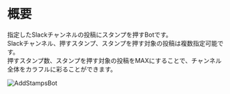 # 概要
指定したSlackチャンネルの投稿にスタンプを押すBotです。  
Slackチャンネル、押すスタンプ、スタンプを押す対象の投稿は複数指定可能です。  
押すスタンプ数、スタンプを押す対象の投稿をMAXにすることで、チャンネル全体をカラフルに彩ることができます。

![AddStampsBot](https://user-images.githubusercontent.com/72296262/109511037-03d09480-7ae6-11eb-8445-3a07d6a5a39c.gif)

